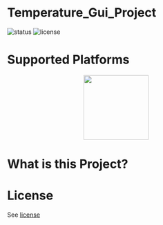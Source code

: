 # Temperature_Gui_Project
![status](http://cdn.pandorian.net/github/Development-Stopped-red.svg)
![license](http://cdn.pandorian.net/github/license-GNU-blue.svg)

# Supported Platforms
<center>
<img src="https://pbs.twimg.com/profile_images/571398080688181248/57UKydQS.png"width="150">
</center>

# What is this Project?

# License
See [license](https://github.com/KGkotzamanidis/Temperature_Gui_Project/blob/master/license)


